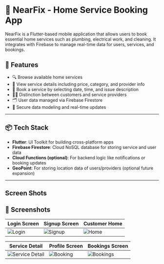 # 🔧 NearFix - Home Service Booking App

NearFix is a Flutter-based mobile application that allows users to book essential home services such as plumbing, electrical work, and cleaning. It integrates with Firebase to manage real-time data for users, services, and bookings.

## 📱 Features

- 🔍 Browse available home services
- 🧰 View service details including price, category, and provider info
- 📆 Book a service by selecting date, time, and issue description
- 👨‍🔧 Distinction between customers and service providers
- 🗂 User data managed via Firebase Firestore
- 🔐 Secure data modeling and real-time updates

---

## 📦 Tech Stack

- **Flutter**: UI Toolkit for building cross-platform apps
- **Firebase Firestore**: Cloud NoSQL database for storing service and user data
- **Cloud Functions (optional)**: For backend logic like notifications or booking updates
- **GeoPoint**: For storing location data of users/providers (optional future expansion)

---
## Screen Shots
## 📸 Screenshots



| Login Screen | Signup Screen | Customer Home |
|--------------|---------------|----------------|
| ![Login](https://github.com/user-attachments/assets/57cd6f73-a70a-470e-b508-407aadac2e0a) | ![Signup](https://github.com/user-attachments/assets/57cd6f73-a70a-470e-b508-407aadac2e0a) | ![Home](https://github.com/user-attachments/assets/4e0c2bad-f75d-4526-bb29-703e83ab53a4) |

| Service Detail | Profile Screen | Bookings Screen |
|----------------|----------------|----------------|
| ![Service Detail](https://github.com/user-attachments/assets/ce7187ae-3de1-4264-9606-427ca151cd41) | ![Booking](https://github.com/user-attachments/assets/e817610e-9659-4462-bd59-284f3c9d7f2c) | ![Bookings](https://github.com/user-attachments/assets/59078f7e-0d2a-4bfb-9b64-ee58e8b534ea) |



